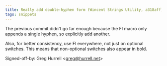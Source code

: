 ```yaml
---
title: Really add double-hyphen form (Wincent Strings Utility, a318aff)
tags: snippets
---
```


The previous commit didn't go far enough because the Fl macro only appends a single hyphen, so explicitly add another.

Also, for better consistency, use Fl everywhere, not just on optional switches. This means that non-optional switches also appear in bold.

Signed-off-by: Greg Hurrell &lt;greg@hurrell.net&gt;

